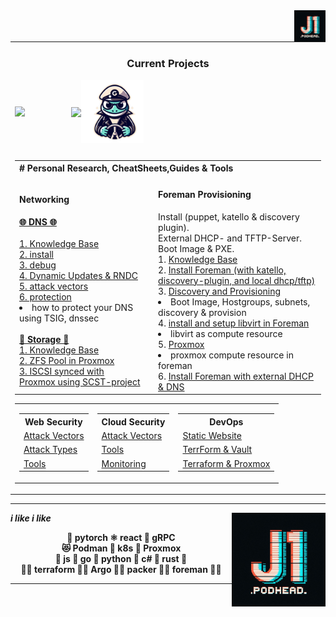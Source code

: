 

<div align="center">
      <img src="https://github.com/ji-podhead/ji-podhead/blob/main/logo.jpg?raw=true" align="right" width="50" />
</div>

<div align="center">
<table>
  <tr>
    <tr>
    <td>
      <table>
    <!-- MAIN TABLE -->
      <tr>
<div align="center">
      <h3> Current Projects</h3>
 <div style="display: flex; flex-direction: row; align-items: center;">
    <a href="https://github.com/ji-podhead/kubyplexer">  
    <img src="https://github.com/ji-soft/kubyplexer/blob/main/images/kubyplexernobg.jpg?raw=true" align="left" width="90" />
    </a>
     <a href="https://github.com/ji-podhead/ji_ui">  
  <img src="https://github.com/ji-soft/ji_ui/blob/master/images/ji_ui_mascot_3.png?raw=true" align="center" width="100" />
     </a>
     <a href="https://github.com/ji-podhead/protobuffctl">
        <img src="https://github.com/ji-podhead/protobuffctl/blob/main/docs/protobuffctl.png?raw=true" align="right" width="100" />
    </a>
 </div>
</div>
      </tr>
    </tr>
    <table>
    <!-- Guide TABLE -->
    <tr><th colspan="3" style="text-align:left;"># Personal Research, CheatSheets,Guides & Tools</th>
   <tr>
   <td style="text-align:left; margin: 0 auto;">
         <h4>Networking</h4>
         <u><b>🌐 DNS 🌐</b></u>
         <div align="left;">
         <br><a href="https://ji-podhead.github.io/Network-Guides/DNS/Knowledge%20Base">1. Knowledge Base</a>
         <br><a href="https://ji-podhead.github.io/Network-Guides/DNS/install">2. install</a>
         <br><a href="https://ji-podhead.github.io/Network-Guides/DNS/testAndDebug">3. debug</a>
         <br><a href="https://ji-podhead.github.io/Network-Guides/DNS/Dynmaic_Updates_%26_RNDC">4. Dynamic Updates & RNDC</a>
         <br><a href="https://ji-podhead.github.io/Network-Guides/DNS/attackVectorsAndScenario">5. attack vectors</a>
         <br><a href="https://ji-podhead.github.io/Network-Guides/DNS/protection">6. protection</a><br><li> how to protect your DNS using TSIG, dnssec</li>
         <br><u><b>💾 Storage 💾</b></u>
         <br><a href="https://ji-podhead.github.io/Network-Guides/storage/Knowledge%20Base/">1. Knowledge Base</a>
         <br><a href="https://ji-podhead.github.io/Network-Guides/storage/zfs&proxmox/">2. ZFS Pool in Proxmox</a>
         <br><a href="https://ji-podhead.github.io/Network-Guides/storage/iscsi/">3. ISCSI synced with Proxmox using SCST-project</a>
      </div>
      </td>
      <td>
      </td>
        <!-- WEBS & CLOUD ECURITY -->
      <td colspan="2">
            <div align="left;">
         <h4>Foreman Provisioning</h4>
         Install (puppet, katello & discovery plugin).<br> External DHCP- and TFTP-Server. Boot Image & PXE.
         <br> 1. <a href="https://ji-podhead.github.io/RHEL_9_Foreman_Guide/knowledge%20base">Knowledge Base</a>
         <br> 2. <a href="https://ji-podhead.github.io/RHEL_9_Foreman_Guide/installation%20(katello%2Cdiscovery%2Cdhcp%2Ctftp)">Install Foreman (with katello, discovery-plugin, and local dhcp/tftp)</a>
         <br> 3. <a href="https://ji-podhead.github.io/RHEL_9_Foreman_Guide/discovery%20and%20provisioning">Discovery and Provisioning</a><li>Boot Image, Hostgroups, subnets, discovery & provision</li>
          4. <a href="https://ji-podhead.github.io/RHEL_9_Foreman_Guide/libvirt">install and setup libvirt in Foreman</a> <li>libvirt as compute resource</li>
         5. <a href="https://ji-podhead.github.io/RHEL_9_Foreman_Guide/proxmox">Proxmox</a><li>proxmox compute resource in foreman</li>
         6. <a href="https://ji-podhead.github.io/RHEL_9_Foreman_Guide/nestedVM_with_external_DHCP%26DNS">Install Foreman with external DHCP & DNS</a>
            </div>
            </td>
   </tr>
   </table>
   <table>
         <tr>
            <tr>
            <td>
               <table>
            <!-- WEBSECURITY -->
            <th colspan="1" style="text-align:center;">Web Security</th>
            </tr>
               <tr>
                  <td>
                     <a href="https://ji-podhead.github.io/Web-And-CloudSecurity/AttackVectors">Attack Vectors</a>
                  </td>
               </tr>
               <tr>
                  <td>
                     <a href="https://ji-podhead.github.io/Web-And-CloudSecurity/WebSecurity/AttackTypes">Attack Types</a>
                  </td>
               </tr>
               <tr>
                  <td>
                     <a href="https://ji-podhead.github.io/Web-And-CloudSecurity/WebSecurity/Tools">Tools</a>
                  </td>
               </tr>
               </table>
            </td>
            <td>
            <!-- CLOUDSECURITY -->
               <table>
            <th colspan="1" style="text-align:center;">Cloud Security</th>
            </tr>
               <tr>
                  <td>
                     <a href="https://ji-podhead.github.io/Web-And-CloudSecurity/AttackVectors/#cloud-bases-attack-vectors">Attack Vectors</a>
                  </td>
               </tr>
               <tr>
                  <td>
                     <a href="https://ji-podhead.github.io/Web-And-CloudSecurity/CloudSecurity/Tools">Tools</a>
                  </td>
               </tr>
               <tr>
                  <td>
                     <a href="https://ji-podhead.github.io/Web-And-CloudSecurity/CloudSecurity/Monitoring">Monitoring</a>
                  </td>
               </tr>
               </table>
            </td>
                  <td>
            <!-- DevOps -->
               <table>
            <th colspan="1" style="text-align:center;">DevOps</th>
            </tr>
               <tr>
                  <td>
                    <a href="https://github.com/ji-podhead/ji-podhead-blog">Static Website</a>
                  </td>
               </tr>
               <tr>
                  <td>
                     <a href="https://ji-podhead.github.io/DevOps/guides/terraform&vault/">TerrForm & Vault</a>
                  </td>
               </tr>
               <tr>
                  <td>
                     <a href="https://ji-podhead.github.io/DevOps/guides/terraform%26proxmox">Terraform & Proxmox</a>
                  </td>
               </tr>
               </table>
            </td>
         </tr>
         </table>
   </table>
    </td>
    </tr>
</table>
</div>

               







---

<div align="center">
      <img src="https://github.com/ji-podhead/ji-podhead/blob/main/logo.jpg?raw=true" align="right" width="150" />
</div>

***i like  i like***<br>
<div align="center">
<b>
🚀 pytorch ⚛ react 💨 gRPC 
<br> 😻 Podman 🧊 k8s 🧰 Proxmox
<br> <div> 🐸 js 🐸 go 🐸 python 🐸 c# 🐸 rust 🐸</u>
<br> 👷‍♂️ terraform 👷‍♂️ Argo 👷‍♂️ packer 👷‍♂️ foreman 👷‍♂️
</b>
</div>





---
